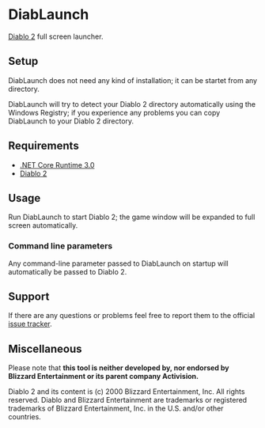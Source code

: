 # DiabLaunch

[Diablo 2](https://www.blizzard.com/de-de/games/d2/) full screen launcher.

## Setup
DiabLaunch does not need any kind of installation; it can be startet from any directory.

DiabLaunch will try to detect your Diablo 2 directory automatically using the Windows Registry;
if you experience any problems you can copy DiabLaunch to your Diablo 2 directory.

## Requirements
* [.NET Core Runtime 3.0](https://dotnet.microsoft.com/download/dotnet-core/3.0/runtime)
* [Diablo 2](https://www.blizzard.com/de-de/games/d2/)

## Usage
Run DiabLaunch to start Diablo 2; the game window will be expanded to full screen automatically.

### Command line parameters
Any command-line parameter passed to DiabLaunch on startup will automatically be passed to Diablo 2.

## Support
If there are any questions or problems feel free to report them to the official [issue tracker](https://gitlab.com/tobiaskoch/DiabLaunch/issues).

## Miscellaneous
Please note that **this tool is neither developed by, nor endorsed by Blizzard Entertainment or its parent company Activision.**

Diablo 2 and its content is (c) 2000 Blizzard Entertainment, Inc. All rights reserved. Diablo and Blizzard Entertainment are trademarks or registered trademarks of Blizzard Entertainment, Inc. in the U.S. and/or other countries.